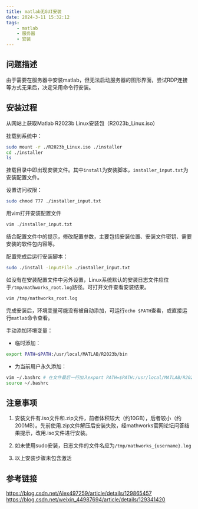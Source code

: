 ```yaml
---
title: matlab无GUI安装
date: 2024-3-11 15:32:12
tags: 
    - matlab
    - 服务器
    - 安装
---
```


## 问题描述

由于需要在服务器中安装matlab，但无法启动服务器的图形界面，尝试RDP连接等方式无果后，决定采用命令行安装。

## 安装过程

从网站上获取Matlab R2023b Linux安装包（R2023b_Linux.iso）

挂载到系统中：
``` bash
sudo mount -r ./R2023b_Linux.iso ./installer 
cd ./installer 
ls
```

挂载目录中即出现安装文件。其中`install`为安装脚本，`installer_input.txt`为安装配置文件。

设置访问权限：
``` bash
sudo chmod 777 ./installer_input.txt
```

用vim打开安装配置文件
``` bash
vim ./installer_input.txt
```

结合配置文件中的提示，修改配置参数，主要包括安装位置、安装文件密钥、需要安装的软件包内容等。

配置完成后运行安装脚本：
``` bash
sudo ./install -inputFile ./installer_input.txt
```

如没有在安装配置文件中另外设置，Linux系统默认的安装日志文件应位于`/tmp/mathworks_root.log`路径。可打开文件查看安装结果。
``` bash
vim /tmp/mathworks_root.log
```

完成安装后，环境变量可能没有被自动添加，可运行`echo $PATH`查看，或直接运行`matlab`命令查看。

手动添加环境变量：
- 临时添加：
``` bash
export PATH=$PATH:/usr/local/MATLAB/R2023b/bin
```

- 为当前用户永久添加：
``` bash
vim ~/.bashrc # 在文件最后一行加入export PATH=$PATH:/usr/local/MATLAB/R2023b/bin
source ~/.bashrc
```

## 注意事项
1. 安装文件有.iso文件和.zip文件，前者体积较大（约10GB），后者较小（约200MB）。先前使用.zip文件解压后安装失败，经mathworks官网论坛问答结果提示，改用.iso文件进行安装。

2. 如未使用sudo安装，日志文件的文件名应为`/tmp/mathworks_{username}.log`

3. 以上安装步骤未包含激活

## 参考链接
https://blog.csdn.net/Alex497259/article/details/129865457
https://blog.csdn.net/weixin_44987694/article/details/129341420